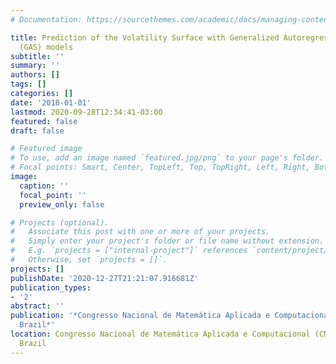 ```yaml
---
# Documentation: https://sourcethemes.com/academic/docs/managing-content/

title: Prediction of the Volatility Surface with Generalized Autoregressive Score
  (GAS) models
subtitle: ''
summary: ''
authors: []
tags: []
categories: []
date: '2018-01-01'
lastmod: 2020-09-28T12:34:41-03:00
featured: false
draft: false

# Featured image
# To use, add an image named `featured.jpg/png` to your page's folder.
# Focal points: Smart, Center, TopLeft, Top, TopRight, Left, Right, BottomLeft, Bottom, BottomRight.
image:
  caption: ''
  focal_point: ''
  preview_only: false

# Projects (optional).
#   Associate this post with one or more of your projects.
#   Simply enter your project's folder or file name without extension.
#   E.g. `projects = ["internal-project"]` references `content/project/deep-learning/index.md`.
#   Otherwise, set `projects = []`.
projects: []
publishDate: '2020-12-27T21:21:07.916681Z'
publication_types:
- '2'
abstract: ''
publication: '*Congresso Nacional de Matemática Aplicada e Computacional (CNMAC),  Campinas,
  Brazil*'
location: Congresso Nacional de Matemática Aplicada e Computacional (CNMAC),  Campinas,
  Brazil
---
```

